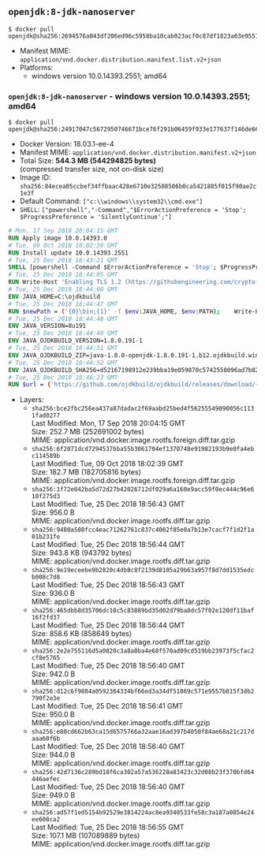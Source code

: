 ## `openjdk:8-jdk-nanoserver`

```console
$ docker pull openjdk@sha256:2694576a043df206ed96c5958ba10cab023acf0c87df1823a03e95515f94165f
```

-	Manifest MIME: `application/vnd.docker.distribution.manifest.list.v2+json`
-	Platforms:
	-	windows version 10.0.14393.2551; amd64

### `openjdk:8-jdk-nanoserver` - windows version 10.0.14393.2551; amd64

```console
$ docker pull openjdk@sha256:24917047c5672950746671bce76f291b06459f933e177637f146de661fcd9740
```

-	Docker Version: 18.03.1-ee-4
-	Manifest MIME: `application/vnd.docker.distribution.manifest.v2+json`
-	Total Size: **544.3 MB (544294825 bytes)**  
	(compressed transfer size, not on-disk size)
-	Image ID: `sha256:84ecea05ccbef34ffbaac428e6710e32508506b0ca5421885f015f90ae2c1e3f`
-	Default Command: `["c:\\windows\\system32\\cmd.exe"]`
-	`SHELL`: `["powershell","-Command","$ErrorActionPreference = 'Stop'; $ProgressPreference = 'SilentlyContinue';"]`

```dockerfile
# Mon, 17 Sep 2018 20:04:15 GMT
RUN Apply image 10.0.14393.0
# Tue, 09 Oct 2018 18:02:39 GMT
RUN Install update 10.0.14393.2551
# Tue, 25 Dec 2018 18:43:21 GMT
SHELL [powershell -Command $ErrorActionPreference = 'Stop'; $ProgressPreference = 'SilentlyContinue';]
# Tue, 25 Dec 2018 18:44:05 GMT
RUN Write-Host 'Enabling TLS 1.2 (https://githubengineering.com/crypto-removal-notice/) ...'; 	$tls12RegBase = 'HKLM:\\SYSTEM\CurrentControlSet\Control\SecurityProviders\SCHANNEL\Protocols\TLS 1.2'; 	if (Test-Path $tls12RegBase) { throw ('"{0}" already exists!' -f $tls12RegBase) }; 	New-Item -Path ('{0}/Client' -f $tls12RegBase) -Force; 	New-Item -Path ('{0}/Server' -f $tls12RegBase) -Force; 	New-ItemProperty -Path ('{0}/Client' -f $tls12RegBase) -Name 'DisabledByDefault' -PropertyType DWORD -Value 0 -Force; 	New-ItemProperty -Path ('{0}/Client' -f $tls12RegBase) -Name 'Enabled' -PropertyType DWORD -Value 1 -Force; 	New-ItemProperty -Path ('{0}/Server' -f $tls12RegBase) -Name 'DisabledByDefault' -PropertyType DWORD -Value 0 -Force; 	New-ItemProperty -Path ('{0}/Server' -f $tls12RegBase) -Name 'Enabled' -PropertyType DWORD -Value 1 -Force
# Tue, 25 Dec 2018 18:44:08 GMT
ENV JAVA_HOME=C:\ojdkbuild
# Tue, 25 Dec 2018 18:44:47 GMT
RUN $newPath = ('{0}\bin;{1}' -f $env:JAVA_HOME, $env:PATH); 	Write-Host ('Updating PATH: {0}' -f $newPath); 	setx /M PATH $newPath;
# Tue, 25 Dec 2018 18:44:48 GMT
ENV JAVA_VERSION=8u191
# Tue, 25 Dec 2018 18:44:49 GMT
ENV JAVA_OJDKBUILD_VERSION=1.8.0.191-1
# Tue, 25 Dec 2018 18:44:51 GMT
ENV JAVA_OJDKBUILD_ZIP=java-1.8.0-openjdk-1.8.0.191-1.b12.ojdkbuild.windows.x86_64.zip
# Tue, 25 Dec 2018 18:44:52 GMT
ENV JAVA_OJDKBUILD_SHA256=d52167198912e239bba19e059870c5742558096ad7b82fe73d51461361b149bd
# Tue, 25 Dec 2018 18:46:23 GMT
RUN $url = ('https://github.com/ojdkbuild/ojdkbuild/releases/download/{0}/{1}' -f $env:JAVA_OJDKBUILD_VERSION, $env:JAVA_OJDKBUILD_ZIP); 	Write-Host ('Downloading {0} ...' -f $url); 	Invoke-WebRequest -Uri $url -OutFile 'ojdkbuild.zip'; 	Write-Host ('Verifying sha256 ({0}) ...' -f $env:JAVA_OJDKBUILD_SHA256); 	if ((Get-FileHash ojdkbuild.zip -Algorithm sha256).Hash -ne $env:JAVA_OJDKBUILD_SHA256) { 		Write-Host 'FAILED!'; 		exit 1; 	}; 		Write-Host 'Expanding ...'; 	Expand-Archive ojdkbuild.zip -DestinationPath C:\; 		Write-Host 'Renaming ...'; 	Move-Item 		-Path ('C:\{0}' -f ($env:JAVA_OJDKBUILD_ZIP -Replace '.zip$', '')) 		-Destination $env:JAVA_HOME 	; 		Write-Host 'Verifying install ...'; 	Write-Host '  java --version'; java --version; 	Write-Host '  javac --version'; javac --version; 		Write-Host 'Removing ...'; 	Remove-Item ojdkbuild.zip -Force; 		Write-Host 'Complete.';
```

-	Layers:
	-	`sha256:bce2fbc256ea437a87dadac2f69aabd25bed4f56255549090056c1131fad0277`  
		Last Modified: Mon, 17 Sep 2018 20:04:15 GMT  
		Size: 252.7 MB (252691002 bytes)  
		MIME: application/vnd.docker.image.rootfs.foreign.diff.tar.gzip
	-	`sha256:6f2071dcd7294537bba55b3061704ef1370748e91982193b9e0fa4ebc114589b`  
		Last Modified: Tue, 09 Oct 2018 18:02:39 GMT  
		Size: 182.7 MB (182705816 bytes)  
		MIME: application/vnd.docker.image.rootfs.foreign.diff.tar.gzip
	-	`sha256:1f72e042ba5d72d27b42026712df029a6a160e9acc59f0ec444c96e610f275d3`  
		Last Modified: Tue, 25 Dec 2018 18:56:43 GMT  
		Size: 956.0 B  
		MIME: application/vnd.docker.image.rootfs.diff.tar.gzip
	-	`sha256:9480a580fcc4eac71262761c837c4002f85e0a7b13e7cacf7f1d2f1a01b231fe`  
		Last Modified: Tue, 25 Dec 2018 18:56:44 GMT  
		Size: 943.8 KB (943792 bytes)  
		MIME: application/vnd.docker.image.rootfs.diff.tar.gzip
	-	`sha256:9e19eceebe9b2820c4db8c8f2139d8105a29b63a957f8d7dd1535edcb008c7d8`  
		Last Modified: Tue, 25 Dec 2018 18:56:43 GMT  
		Size: 936.0 B  
		MIME: application/vnd.docker.image.rootfs.diff.tar.gzip
	-	`sha256:465dbb8d35706dc10c5c83889bd35d02d79ba8dc57f02e120df11baf16f2fd37`  
		Last Modified: Tue, 25 Dec 2018 18:56:44 GMT  
		Size: 858.6 KB (858649 bytes)  
		MIME: application/vnd.docker.image.rootfs.diff.tar.gzip
	-	`sha256:2e2e755116d5a0820c3a8a0ba4e68f570ad09cd519bb23973f5cfac2cf8e5765`  
		Last Modified: Tue, 25 Dec 2018 18:56:40 GMT  
		Size: 942.0 B  
		MIME: application/vnd.docker.image.rootfs.diff.tar.gzip
	-	`sha256:d12c6f9884a0592364334bf66ed3a34df51869c571e9557b815f3db2790f2e3e`  
		Last Modified: Tue, 25 Dec 2018 18:56:41 GMT  
		Size: 950.0 B  
		MIME: application/vnd.docker.image.rootfs.diff.tar.gzip
	-	`sha256:e80cd662b63ca15d6575766a32aae16ad397b4050f84ae68a21c217daaa60f6b`  
		Last Modified: Tue, 25 Dec 2018 18:56:40 GMT  
		Size: 944.0 B  
		MIME: application/vnd.docker.image.rootfs.diff.tar.gzip
	-	`sha256:42d7136c289bd18f6ca302a57a536228a83423c32d08b23f370bfd64446aefec`  
		Last Modified: Tue, 25 Dec 2018 18:56:40 GMT  
		Size: 949.0 B  
		MIME: application/vnd.docker.image.rootfs.diff.tar.gzip
	-	`sha256:ad57f1ed5154b92529e3814224ac8ea9340533fe58c3a187a0854e24ee608ca2`  
		Last Modified: Tue, 25 Dec 2018 18:56:55 GMT  
		Size: 107.1 MB (107089889 bytes)  
		MIME: application/vnd.docker.image.rootfs.diff.tar.gzip
